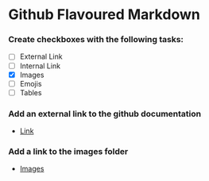# Github Flavoured Markdown
### Create checkboxes with the following tasks:
* [ ] External Link
* [ ] Internal Link
* [x] Images
* [ ] Emojis
* [ ] Tables
### Add an external link to the github documentation 

- [Link](https://help.github.com/en)

### Add a link to the images folder

- [Images](https://github.com/FBW-23-E10/013-bdl-github-flavoured-markdown-AiTrinh303/tree/main/images)
